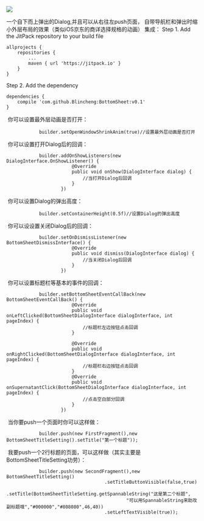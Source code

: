 [![](https://jitpack.io/v/Blincheng/BottomSheet.svg)](https://jitpack.io/#Blincheng/BottomSheet)

一个自下而上弹出的Dialog,并且可以从右往左push页面，
自带导航栏和弹出时缩小外层布局的效果（类似iOS京东的商详选择规格的动画）
集成：
Step 1. Add the JitPack repository to your build file


	allprojects {
		repositories {
			...
			maven { url 'https://jitpack.io' }
		}
	}
  
Step 2. Add the dependency


  	dependencies {
		compile 'com.github.Blincheng:BottomSheet:v0.1'
	}
  	
  你可以设置最外层动画是否打开：
  
                builder.setOpenWindowShrinkAnim(true)//设置最外层动画是否打开
		
  你可以设置打开Dialog后的回调：
  
                builder.addOnShowListeners(new DialogInterface.OnShowListener() {
                            @Override
                            public void onShow(DialogInterface dialog) {
                                //当打开Dialog后回调
                            }
                        })
		
  你可以设置Dialog的弹出高度：
  
                builder.setContainerHeight(0.5f)//设置Dialog的弹出高度
		
  你可以设设置关闭Dialog后的回调：
  
                builder.setOnDismissListener(new BottomSheetDismissInterface() {
                            @Override
                            public void dismiss(DialogInterface dialog) {
                                //当关闭Dialog后回调
                            }
                        })
		
  你可以设置标题栏等基本的事件的回调：
  
                builder.setBottomSheetEventCallBack(new BottomSheetEventCallBack() {
                            @Override
                            public void onLeftClicked(BottomSheetDialogInterface dialogInterface, int pageIndex) {
                                //标题栏左边按钮点击回调
                            }

                            @Override
                            public void onRightClicked(BottomSheetDialogInterface dialogInterface, int pageIndex) {
                                //标题栏右边按钮点击回调
                            }
                            @Override
                            public void onSupernatantClick(BottomSheetDialogInterface dialogInterface, int pageIndex) {
                                //点击空白部分回调
                            }
                        })
		
  当你要push一个页面时你可以这样做：
  
                builder.push(new FirstFragment(),new BottomSheetTitleSetting().setTitle("第一个标题"));
		
  我要push一个2行标题的页面，可以这样做（其实主要是BottomSheetTitleSetting功劳）：
 
                builder.push(new SecondFragment(),new BottomSheetTitleSetting()
                                        .setTitleButtonVisible(false,true)
                                        .setTitle(BottomSheetTitleSetting.getSpannableString("这是第二个标题",
                                                "可以用SpannableString来助攻副标题哦","#000000","#808080",46,40))
                                        .setLeftTextVisible(true));
